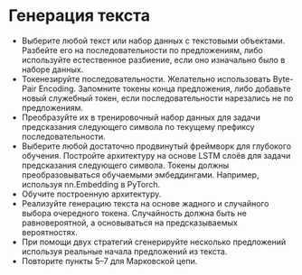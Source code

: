 # Генерация текста

- Выберите любой текст или набор данных с текстовыми объектами. Разбейте его на последовательности по предложениям, либо используйте естественное разбиение, если оно изначально было в наборе данных.
- Токенезируйте последовательности. Желательно использовать Byte-Pair Encoding. Запомните токены конца предложения, либо добавьте новый служебный токен, если последовательности нарезались не по предложениям.
- Преобразуйте их в тренировочный набор данных для задачи предсказания следующего символа по текущему префиксу последовательности.
- Выберите любой достаточно продвинутый фреймворк для глубокого обучения. Постройте архитектуру на основе LSTM слоёв для задачи предсказания следующего символа. Токены должны преобразовываться обучаемыми эмбеддингами. Например, используя nn.Embedding в PyTorch.
- Обучите построенную архитектуру. 
- Реализуйте генерацию текста на основе жадного и случайного выбора очередного токена. Случайность должна быть не равновероятной, а основываться на предсказываемых вероятностях.
- При помощи двух стратегий сгенерируйте несколько предложений используя реальные начала предложений из текста.
- Повторите пункты 5–7 для Марковской цепи.
